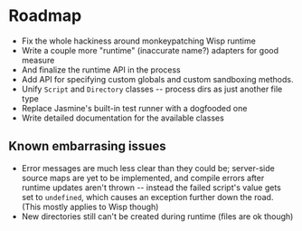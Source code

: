 # Roadmap

* Fix the whole hackiness around monkeypatching Wisp runtime
* Write a couple more "runtime" (inaccurate name?) adapters for good measure
* And finalize the runtime API in the process
* Add API for specifying custom globals and custom sandboxing methods.
* Unify `Script` and `Directory` classes -- process dirs as just another file type
* Replace Jasmine's built-in test runner with a dogfooded one
* Write detailed documentation for the available classes

## Known embarrasing issues

* Error messages are much less clear than they could be; server-side source maps
  are yet to be implemented, and compile errors after runtime updates aren't
  thrown -- instead the failed script's value gets set to `undefined`, which
  causes an exception further down the road. (This mostly applies to Wisp though)
* New directories still can't be created during runtime (files are ok though)
